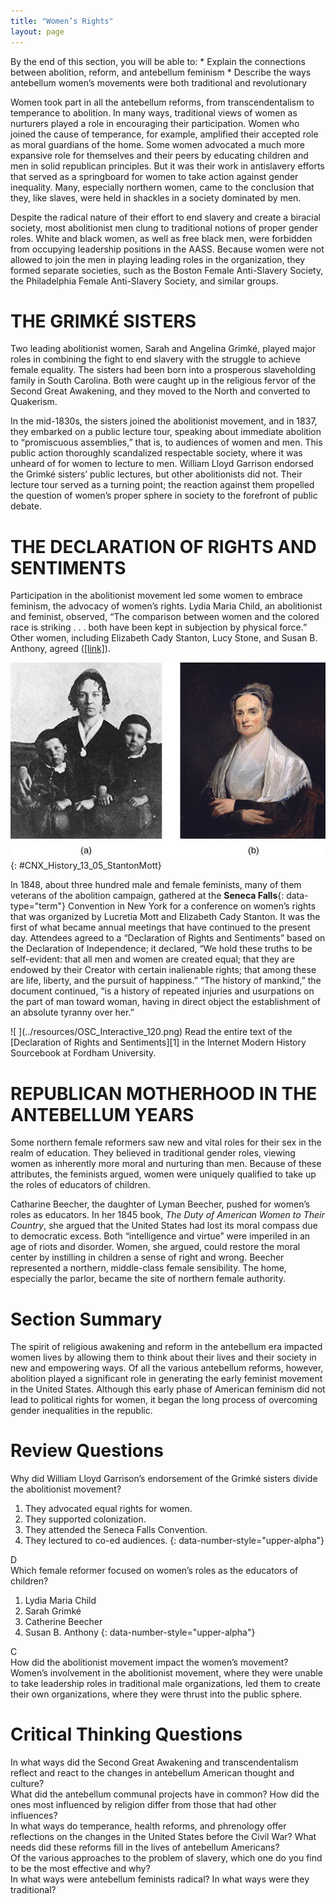 ```yaml
---
title: "Women’s Rights"
layout: page
---
```



<div data-type="abstract" markdown="1">
By the end of this section, you will be able to:
* Explain the connections between abolition, reform, and antebellum feminism
* Describe the ways antebellum women’s movements were both traditional and revolutionary

</div>

Women took part in all the antebellum reforms, from transcendentalism to temperance to abolition. In many ways, traditional views of women as nurturers played a role in encouraging their participation. Women who joined the cause of temperance, for example, amplified their accepted role as moral guardians of the home. Some women advocated a much more expansive role for themselves and their peers by educating children and men in solid republican principles. But it was their work in antislavery efforts that served as a springboard for women to take action against gender inequality. Many, especially northern women, came to the conclusion that they, like slaves, were held in shackles in a society dominated by men.

Despite the radical nature of their effort to end slavery and create a biracial society, most abolitionist men clung to traditional notions of proper gender roles. White and black women, as well as free black men, were forbidden from occupying leadership positions in the AASS. Because women were not allowed to join the men in playing leading roles in the organization, they formed separate societies, such as the Boston Female Anti-Slavery Society, the Philadelphia Female Anti-Slavery Society, and similar groups.

# THE GRIMKÉ SISTERS

Two leading abolitionist women, Sarah and Angelina Grimké, played major roles in combining the fight to end slavery with the struggle to achieve female equality. The sisters had been born into a prosperous slaveholding family in South Carolina. Both were caught up in the religious fervor of the Second Great Awakening, and they moved to the North and converted to Quakerism.

In the mid-1830s, the sisters joined the abolitionist movement, and in 1837, they embarked on a public lecture tour, speaking about immediate abolition to “promiscuous assemblies,” that is, to audiences of women and men. This public action thoroughly scandalized respectable society, where it was unheard of for women to lecture to men. William Lloyd Garrison endorsed the Grimké sisters’ public lectures, but other abolitionists did not. Their lecture tour served as a turning point; the reaction against them propelled the question of women’s proper sphere in society to the forefront of public debate.

# THE DECLARATION OF RIGHTS AND SENTIMENTS

Participation in the abolitionist movement led some women to embrace feminism, the advocacy of women’s rights. Lydia Maria Child, an abolitionist and feminist, observed, “The comparison between women and the colored race is striking . . . both have been kept in subjection by physical force.” Other women, including Elizabeth Cady Stanton, Lucy Stone, and Susan B. Anthony, agreed ([\[link\]](#CNX_History_13_05_StantonMott)).

 ![Photograph (a) shows Elizabeth Cady Stanton seated with two children. Painting (b) is a portrait of Lucretia Mott.](../resources/CNX_History_13_05_StantonMott.jpg "Elizabeth Cady Stanton (a) and Lucretia Mott (b) both emerged from the abolitionist movement as strong advocates of women&#x2019;s rights."){: #CNX_History_13_05_StantonMott}

In 1848, about three hundred male and female feminists, many of them veterans of the abolition campaign, gathered at the **Seneca Falls**{: data-type="term"} Convention in New York for a conference on women’s rights that was organized by Lucretia Mott and Elizabeth Cady Stanton. It was the first of what became annual meetings that have continued to the present day. Attendees agreed to a “Declaration of Rights and Sentiments” based on the Declaration of Independence; it declared, “We hold these truths to be self-evident: that all men and women are created equal; that they are endowed by their Creator with certain inalienable rights; that among these are life, liberty, and the pursuit of happiness.” “The history of mankind,” the document continued, “is a history of repeated injuries and usurpations on the part of man toward woman, having in direct object the establishment of an absolute tyranny over her.”

<div data-type="note" class="history click-and-explore" data-label="Click and Explore" markdown="1">
<span data-type="media" data-alt=" "> ![ ](../resources/OSC_Interactive_120.png) </span>
Read the entire text of the [Declaration of Rights and Sentiments][1] in the Internet Modern History Sourcebook at Fordham University.

</div>

# REPUBLICAN MOTHERHOOD IN THE ANTEBELLUM YEARS

Some northern female reformers saw new and vital roles for their sex in the realm of education. They believed in traditional gender roles, viewing women as inherently more moral and nurturing than men. Because of these attributes, the feminists argued, women were uniquely qualified to take up the roles of educators of children.

Catharine Beecher, the daughter of Lyman Beecher, pushed for women’s roles as educators. In her 1845 book, *The Duty of American Women to Their Country*, she argued that the United States had lost its moral compass due to democratic excess. Both “intelligence and virtue” were imperiled in an age of riots and disorder. Women, she argued, could restore the moral center by instilling in children a sense of right and wrong. Beecher represented a northern, middle-class female sensibility. The home, especially the parlor, became the site of northern female authority.

# Section Summary

The spirit of religious awakening and reform in the antebellum era impacted women lives by allowing them to think about their lives and their society in new and empowering ways. Of all the various antebellum reforms, however, abolition played a significant role in generating the early feminist movement in the United States. Although this early phase of American feminism did not lead to political rights for women, it began the long process of overcoming gender inequalities in the republic.

# Review Questions

<div data-type="exercise">
<div data-type="problem" markdown="1">
Why did William Lloyd Garrison’s endorsement of the Grimké sisters divide the abolitionist movement?

1.  They advocated equal rights for women.
2.  They supported colonization.
3.  They attended the Seneca Falls Convention.
4.  They lectured to co-ed audiences.
{: data-number-style="upper-alpha"}

</div>
<div data-type="solution" markdown="1">
D

</div>
</div>

<div data-type="exercise">
<div data-type="problem" markdown="1">
Which female reformer focused on women’s roles as the educators of children?

1.  Lydia Maria Child
2.  Sarah Grimké
3.  Catherine Beecher
4.  Susan B. Anthony
{: data-number-style="upper-alpha"}

</div>
<div data-type="solution" markdown="1">
C

</div>
</div>

<div data-type="exercise">
<div data-type="problem" markdown="1">
How did the abolitionist movement impact the women’s movement?

</div>
<div data-type="solution" markdown="1">
Women’s involvement in the abolitionist movement, where they were unable to take leadership roles in traditional male organizations, led them to create their own organizations, where they were thrust into the public sphere.

</div>
</div>

# Critical Thinking Questions

<div data-type="exercise">
<div data-type="problem" markdown="1">
In what ways did the Second Great Awakening and transcendentalism reflect and react to the changes in antebellum American thought and culture?

</div>
</div>

<div data-type="exercise">
<div data-type="problem" markdown="1">
What did the antebellum communal projects have in common? How did the ones most influenced by religion differ from those that had other influences?

</div>
</div>

<div data-type="exercise">
<div data-type="problem" markdown="1">
In what ways do temperance, health reforms, and phrenology offer reflections on the changes in the United States before the Civil War? What needs did these reforms fill in the lives of antebellum Americans?

</div>
</div>

<div data-type="exercise">
<div data-type="problem" markdown="1">
Of the various approaches to the problem of slavery, which one do you find to be the most effective and why?

</div>
</div>

<div data-type="exercise">
<div data-type="problem" markdown="1">
In what ways were antebellum feminists radical? In what ways were they traditional?

</div>
</div>



[1]: http://openstaxcollege.org/l/15SenecaFalls
